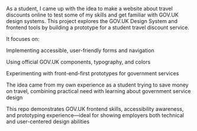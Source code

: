 As a student, I came up with the idea to make a website about travel discounts online to test some of my skills and get familiar with GOV.UK design systems. This project explores the GOV.UK Design System and frontend tools by building a prototype for a student travel discount service. 

It focuses on:

Implementing accessible, user-friendly forms and navigation

Using official GOV.UK components, typography, and colors

Experimenting with front-end-first prototypes for government services

The idea came from my own experience as a student trying to save money on travel, combining practical need with learning about government service design

This repo demonstrates GOV.UK frontend skills, accessibility awareness, and prototyping experience—ideal for showing employers both technical and user-centered design abilities
